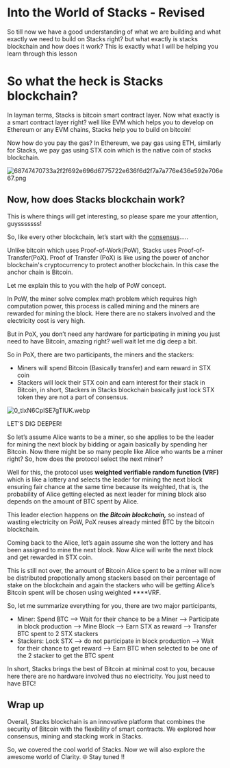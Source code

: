 # Into the World of Stacks - Revised

So till now we have a good understanding of what we are building and what exactly we need to build on Stacks right? but what exactly is stacks blockchain and how does it work? This is exactly what I will be helping you learn through this lesson

# So what the heck is Stacks blockchain?

In layman terms, Stacks is bitcoin smart contract layer. Now what exactly is a smart contract layer right? well like EVM which helps you to develop on Ethereum or any EVM chains, Stacks help you to build on bitcoin!

Now how do you pay the gas? In Ethereum, we pay gas using ETH, similarly for Stacks, we pay gas using STX coin which is the native coin of stacks blockchain.

![68747470733a2f2f692e696d6775722e636f6d2f7a7a776e436e592e706e67.png](Into%20the%20World%20of%20Stacks%20-%20Revised%20a0fa5d7066dc4932ae99569cd6f1fd97/68747470733a2f2f692e696d6775722e636f6d2f7a7a776e436e592e706e67.png)

## Now, how does Stacks blockchain work?

This is where things will get interesting, so please spare me your attention, guysssssss!

So, like every other blockchain, let’s start with the [consensus](https://metaschool.so/articles/consensus-mechanism-meaning/)…..

Unlike bitcoin which uses Proof-of-Work(PoW), Stacks uses Proof-of-Transfer(PoX). Proof of Transfer (PoX) is like using the power of anchor blockchain's cryptocurrency to protect another blockchain. In this case the anchor chain is Bitcoin.

Let me explain this to you with the help of PoW concept.

In PoW, the miner solve complex math problem which requires high computation power, this process is called mining and the miners are rewarded for mining the block. Here there are no stakers involved and the electricity cost is very high.

But in PoX, you don’t need any hardware for participating in mining you just need to have Bitcoin, amazing right? well wait let me dig deep a bit.

So in PoX, there are two participants, the miners and the stackers:

- Miners will spend Bitcoin (Basically transfer) and earn reward in STX coin
- Stackers will lock their STX coin and earn interest for their stack in Bitcoin, in short, Stackers in Stacks blockchain basically just lock STX token they are not a part of consensus.

![0_tlxN6CpISE7gTIUK.webp](Into%20the%20World%20of%20Stacks%20-%20Revised%20a0fa5d7066dc4932ae99569cd6f1fd97/0_tlxN6CpISE7gTIUK.webp)

LET’S DIG DEEPER!

So let’s assume Alice wants to be a miner, so she applies to be the leader for mining the next block by bidding or again basically by spending her Bitcoin. Now there might be so many people like Alice who wants be a miner right? So, how does the protocol select the next miner?

Well for this, the protocol uses **weighted verifiable random function (VRF)** which is like a lottery and selects the leader for mining the next block ensuring fair chance at the same time because its weighted, that is, the probability of Alice getting elected as next leader for mining block also depends on the amount of BTC spent by Alice.

This leader election happens on ***the Bitcoin blockchain,*** so instead of wasting electricity on PoW, PoX reuses already minted BTC by the bitcoin blockchain.

Coming back to the Alice, let’s again assume she won the lottery and has been assigned to mine the next block. Now Alice will write the next block and get rewarded in STX coin.

This is still not over, the amount of Bitcoin Alice spent to be a miner will now be distributed propotionally among stackers based on their percentage of stake on the blockchain and again the stackers who will be getting Alice’s Bitcoin spent will be chosen using weighted ****VRF.

So, let me summarize everything for you, there are two major participants,

- Miner: Spend BTC —> Wait for their chance to be a Miner —> Participate in block production —> Mine Block —> Earn STX as reward —> Transfer BTC spent to 2 STX stackers
- Stackers: Lock STX —> do not participate in block production —> Wait for their chance to get reward —> Earn BTC when selected to be one of the 2 stacker to get the BTC spent

In short, Stacks brings the best of Bitcoin at minimal cost to you, because here there are no hardware involved thus no electricity. You just need to have BTC!

## Wrap up

Overall, Stacks blockchain is an innovative platform that combines the security of Bitcoin with the flexibility of smart contracts. We explored how consensus, mining and stacking work in Stacks.

So, we covered the cool world of Stacks. Now we will also explore the awesome world of Clarity. 🌐 Stay tuned ‼️